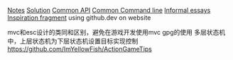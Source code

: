 [Notes](./Note/Notes.md)
[Solution](./Note/Solution.md)
[Common API](./Note/Common%20API.md)
[Common Command line](./Note/Common%20Command%20line.md)
[Informal essays](./.secrets/Informal%20essays/Informal%20essays.md)
[Inspiration fragment](./.secrets/Informal%20essays/Inspiration%20fragment.md)
using github.dev on website

mvc和esc设计的类同和区别，避免在游戏开发使用mvc
gpg的使用
多层状态机中，上层状态机为下层状态机设置目标实现控制
https://github.com/ImYellowFish/ActionGameTips